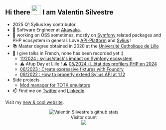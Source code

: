 ## Hi there <img src="https://raw.githubusercontent.com/iampavangandhi/iampavangandhi/master/gifs/Hi.gif" width="30px">  I am Valentin Silvestre </h2>

- 2025 Q1 Sylius key contributor.
- 🔭 Software Engineer at [Akawaka](https://www.akawaka.fr/).
- 🌱 working on OSS sometimes, mostly on [Symfony](https://symfony.com/) related packages and PHP ecosystem in general. Love [API-Platform](https://api-platform.com/) and [Sylius](https://sylius.com/fr/) !
- 📚 Master degree obtained in 2020 at the [Université Catholique de Lille](https://www.univ-catholille.fr/)
- 🎤 I give talks in French, none has been recorded yet :)
  - [11/2024 : sylius/stack's impact on Symfony ecosystem](https://github.com/vasilvestre/sylius-stack-slides)
  - ⚠️ Afup Day at Lille ! ⚠️ [05/2024 : L'êtat des profilers PHP en 2024](https://github.com/vasilvestre/profiler-slides)
  - [06/2023 : Create expressive fixtures with Foundry](https://github.com/vasilvestre/foundry-slides)
  - [09/2022 : How to properly extend Sylius API at 1.12](https://github.com/vasilvestre/extending-sylius-1.12-09-22)
- Side projects
  - [Mod manager for TOTK emulators](https://github.com/vasilvestre/totk-mod-manager-for-switch-emulators?tab=readme-ov-file)
- 📫 Find me on [Twitter](https://twitter.com/valentinsilves) and [LinkedIn](https://www.linkedin.com/in/valentin-silvestre-dev/)

Visit my [new & cool website](https://vasilvestre.github.io/). 

<p align="middle"> 
  <img align="middle" alt="Valentin Silvestre's github stats" src="https://github-readme-stats.vercel.app/api?username=vasilvestre&count_private=1&show_icons=true" /><br/>
  Visitor count<br/>
  <img alight="center" src="https://profile-counter.glitch.me/vasilvestre/count.svg" />
</p>

